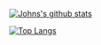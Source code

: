 [![Johns's github stats](https://github-readme-stats.vercel.app/api?username=john4064&count_private=true&show_icons=true&theme=radical&hide_rank=false)](https://github.com/anuraghazra/github-readme-stats)
<!--Github stats-->
[![Top Langs](https://github-readme-stats.vercel.app/api/top-langs/?username=john4064)](https://github.com/anuraghazra/github-readme-stats)

<!--
**John4064/John4064** is a ✨ _special_ ✨ repository because its `README.md` (this file) appears on your GitHub profile.

Here are some ideas to get you started:

- 🔭 I’m currently working on ...
- 🌱 I’m currently learning ...
- 👯 I’m looking to collaborate on ...
- 🤔 I’m looking for help with ...
- 💬 Ask me about ...
- 📫 How to reach me: ...
- 😄 Pronouns: ...
- ⚡ Fun fact: ...
-->
